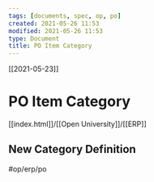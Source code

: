 ```yaml
---
tags: [documents, spec, op, po]  
created: 2021-05-26 11:53
modified: 2021-05-26 11:53
type: Document
title: PO Item Category
---
```

[[2021-05-23]]
# PO Item Category
[[index.html]]/[[Open University]]/[[ERP]]

## New Category Definition



#op/erp/po 